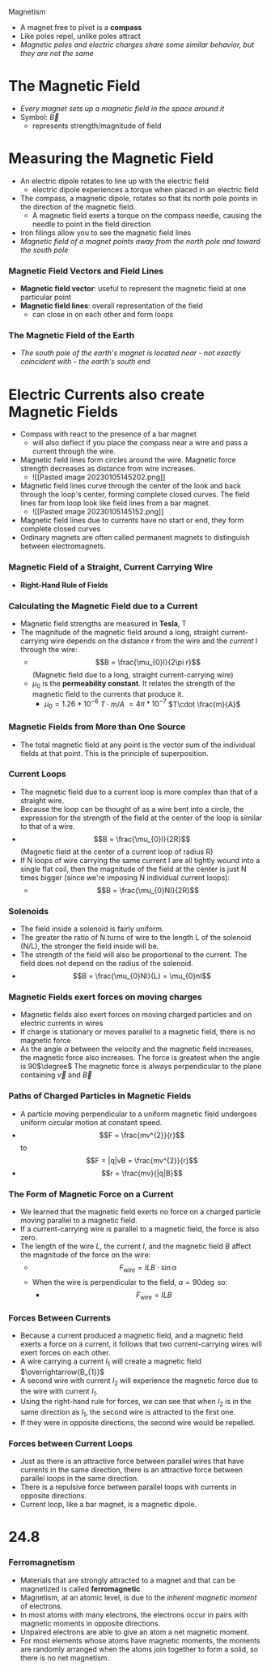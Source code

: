  Magnetism
- A magnet free to pivot is a **compass**
- Like poles repel, unlike poles attract
- *Magnetic poles and electric charges share some similar behavior, but they are not the same*

# The Magnetic Field
- *Every magnet sets up a magnetic field in the space around it*
- Symbol: $\overrightarrow{B}$
	- represents strength/magnitude of field

# Measuring the Magnetic Field
- An electric dipole rotates to line up with the electric field
	- electric dipole experiences a torque when placed in an electric field
- The compass, a magnetic dipole, rotates so that its north pole points in the direction of the magnetic field.
	- A magnetic field exerts a torque on the compass needle, causing the needle to point in the field direction
- Iron filings allow you to see the magnetic field lines
- *Magnetic field of a magnet points away from the north pole and toward the south pole*
### Magnetic Field Vectors and Field Lines
- **Magnetic field vector**: useful to represent the magnetic field at one particular point
- **Magnetic field lines**: overall representation of the field
	- can close in on each other and form loops

### The Magnetic Field of the Earth
- *The south pole of the earth's magnet is located near - not exactly coincident with - the earth's south end*

# Electric Currents also create Magnetic Fields
- Compass with react to the presence of a bar magnet
	- will also deflect if you place the compass near a wire and pass a current through the wire. 
- Magnetic field lines form circles around the wire. Magnetic force strength decreases as distance from wire increases.
	- ![[Pasted image 20230105145202.png]]
- Magnetic field lines curve through the center of the look and back through the loop's center, forming complete closed curves. The field lines far from loop look like field lines from a bar magnet.
	- ![[Pasted image 20230105145152.png]]
- Magnetic field lines due to currents have no start or end, they  form complete closed curves
- Ordinary magnets are often called permanent magnets to distinguish between electromagnets.
### Magnetic Field of a Straight, Current Carrying Wire
- **Right-Hand Rule of Fields**

### Calculating the Magnetic Field due to a Current
- Magnetic field strengths are measured in **Tesla**, T
- The magnitude of the magnetic field around a long, straight current-carrying wire depends on the distance r from the wire and the *current* I through the wire:
	- $$B = \frac{\mu_{0}I}{2\pi r}$$(Magnetic field due to a long, straight current-carrying wire)
	- $\mu_0$ is the **permeability constant**. It relates the strength of the magnetic field to the currents that produce it.
		- $\mu_{0} = 1.26 * 10^{-6}$ $T \cdot m/A$ $= 4\pi * 10^{-7}$ $T\cdot \frac{m}{A}$
### Magnetic Fields from More than One Source
- The total magnetic field at any point is the vector sum of the individual fields at that point. This is the principle of superposition.
### Current Loops
- The magnetic field due to a current loop is more complex than that of a straight wire.
- Because the loop can be thought of as a wire bent into a circle, the expression for the strength of the field at the center of the loop is similar to that of a wire.
- $$B = \frac{\mu_{0}I}{2R}$$(Magnetic field at the center of a current loop of radius R)
- If N loops of wire carrying the same current I are all tightly wound into a single flat coil, then the magnitude of the field at the center is just N times bigger (since we're imposing N individual current loops):
	- $$B = \frac{\mu_{0}NI}{2R}$$
### Solenoids
- The field inside a solenoid is fairly uniform.
- The greater the ratio of N turns of wire to the length L of the solenoid (N/L), the stronger the field inside will be. 
- The strength of the field will also be proportional to the current. The field does not depend on the radius of the solenoid.
- $$B = \frac{\mu_{0}NI}{L} = \mu_{0}nI$$

### Magnetic Fields exert forces on moving charges
- Magnetic fields also exert forces on moving charged particles and on electric currents in wires
- If charge is stationary or moves parallel to a magnetic field, there is no magnetic force
- As the angle $\alpha$ between the velocity and the magnetic field increases, the magnetic force also increases. The force is greatest when the angle is 90$\degree$ The magnetic force is always perpendicular to the plane containing $\overrightarrow{v}$ and $\overrightarrow{B}$

### Paths of Charged Particles in Magnetic Fields
- A particle moving perpendicular to a uniform magnetic field undergoes uniform circular motion at constant speed.
- $$F = \frac{mv^{2}}{r}$$ to $$F = |q|vB = \frac{mv^{2}}{r}$$
- $$r = \frac{mv}{|q|B}$$
### The Form of Magnetic Force on a Current
- We learned that the magnetic field exerts no force on a charged particle moving parallel to a magnetic field.
- If a current-carrying wire is parallel to a magnetic field, the force is also zero.
- The length of the wire *L*, the current *I*, and the magnetic field *B* affect the magnitude of the force on the wire:
	- $$F_{wire} = ILB \cdot \sin \alpha$$
	- When the wire is perpendicular to the field, $\alpha = 90 \deg$ so:
		- $$F_{wire} = ILB$$
### Forces Between Currents
- Because a current produced a magnetic field, and a magnetic field exerts a force on a current, it follows that two current-carrying wires will exert forces on each other.
- A wire carrying a current $I_1$ will create a magnetic field $\overrightarrow{B_{1}}$ 
- A second wire with current $I_{2}$ will experience the magnetic force due to the wire with current $I_{1}$.
- Using the right-hand rule for forces, we can see that when $I_{2}$ is in the same direction as $I_{1}$, the second wire is attracted to the first one.
- If they were in opposite directions, the second wire would be repelled. 
### Forces between Current Loops
- Just as there is an attractive force between parallel wires that have currents in the same direction, there is an attractive force between parallel loops in the same direction.
- There is a repulsive force between parallel loops with currents in opposite directions.
- Current loop, like a bar magnet, is a magnetic dipole. 

# 24.8
### Ferromagnetism
- Materials that are strongly attracted to a magnet and that can be magnetized is called **ferromagnetic**
- Magnetism, at an atomic level, is due to the *inherent magnetic moment* of electrons.
- In most atoms with many electrons, the electrons occur in pairs with magnetic moments in opposite directions.
- Unpaired electrons are able to give an atom a net magnetic moment.
- For most elements whose atoms have magnetic moments, the moments are randomly arranged when the atoms join together to form a solid, so there is no net magnetism.